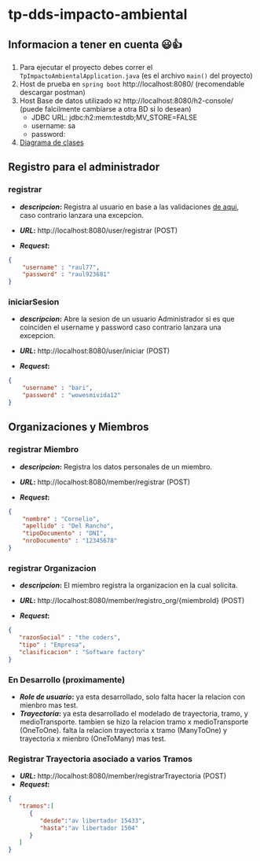 # tp-dds-impacto-ambiental

## Informacion a tener en cuenta 	:smiley::+1:
1. Para ejecutar el proyecto debes correr el `TpImpactoAmbientalApplication.java` (es el archivo `main()` del proyecto)
2. Host de prueba en `spring boot` http://localhost:8080/ (recomendable descargar postman)
3. Host Base de datos utilizado `H2` http://localhost:8080/h2-console/ (puede falcilmente cambiarse a otra BD si lo desean)
   - JDBC URL: jdbc:h2:mem:testdb;MV_STORE=FALSE
   - username: sa
   - password:
5. [Diagrama de clases](https://app.diagrams.net/#G1KjyXDbRwMmgGRpaYPL_D5X6c7KRqHixG)
## Registro para el administrador
### registrar
* **_descripcion_:** Registra al usuario en base a las validaciones [de aqui](https://pages.nist.gov/800-63-3/sp800-63b.html#memsecret), caso contrario lanzara una excepcion.


* **_URL_:** http://localhost:8080/user/registrar (POST)


* **_Request_:**
```json
{
    "username" : "raul77",
    "password" : "raul923681"
}
```
### iniciarSesion
* **_descripcion_:** Abre la sesion de un usuario Administrador si es que coinciden el username y password caso contrario lanzara una excepcion.


* **_URL_:** http://localhost:8080/user/iniciar (POST)


* **_Request_:**
```json
{
    "username" : "bari",
    "password" : "wowesmivida12"
}
```

## Organizaciones y Miembros
### registrar Miembro
* **_descripcion_:** Registra los datos personales de un miembro.


* **_URL_:** http://localhost:8080/member/registrar (POST)


* **_Request_:**
```json
{
    "nombre" : "Cornelio",
    "apellido" : "Del Rancho",
    "tipoDocumento" : "DNI",
    "nroDocumento" : "12345678"
}
```
### registrar Organizacion
* **_descripcion_:** El miembro registra la organizacion en la cual solicita.


* **_URL_:** http://localhost:8080/member/registro_org/{miembroId} (POST)


* **_Request_:**
```json
{
   "razonSocial" : "the coders",
   "tipo" : "Empresa",
   "clasificacion" : "Software factory"
}
```
### En Desarrollo (proximamente)
* **_Role de usuario_:** ya esta desarrollado, solo falta hacer la relacion con mienbro mas test.
* **_Trayectoria_:** ya esta desarrollado el modelado de trayectoria, tramo, y medioTransporte. 
tambien se hizo la relacion tramo x medioTransporte (OneToOne).
falta la relacion trayectoria x tramo (ManyToOne) y trayectoria x mienbro (OneToMany) mas test.
### Registrar Trayectoria  asociado a varios Tramos
* **_URL_:** http://localhost:8080/member/registrarTrayectoria (POST)
* **_Request_:**
```json
{
   "tramos":[
      {
         "desde":"av libertador 15433",
         "hasta":"av libertador 1504"
      }
   ]
}
```
